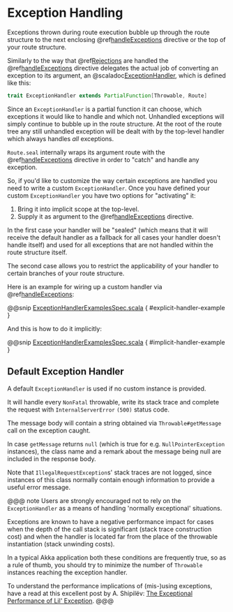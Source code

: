 <a id="exception-handling-scala"></a>
# Exception Handling

Exceptions thrown during route execution bubble up through the route structure to the next enclosing
@ref[handleExceptions](directives/execution-directives/handleExceptions.md#handleexceptions) directive or the top of your route structure.

Similarly to the way that @ref[Rejections](rejections.md#rejections-scala) are handled the @ref[handleExceptions](directives/execution-directives/handleExceptions.md#handleexceptions) directive delegates the actual job
of converting an exception to its argument, an @scaladoc[ExceptionHandler](akka.http.scaladsl.server.ExceptionHandler), which is defined like this:

```scala
trait ExceptionHandler extends PartialFunction[Throwable, Route]
```

Since an `ExceptionHandler` is a partial function it can choose, which exceptions it would like to handle and
which not. Unhandled exceptions will simply continue to bubble up in the route structure.
At the root of the route tree any still unhandled exception will be dealt with by the top-level handler which always
handles *all* exceptions.

`Route.seal` internally wraps its argument route with the @ref[handleExceptions](directives/execution-directives/handleExceptions.md#handleexceptions) directive in order to "catch" and
handle any exception.

So, if you'd like to customize the way certain exceptions are handled you need to write a custom `ExceptionHandler`.
Once you have defined your custom `ExceptionHandler` you have two options for "activating" it:

 1. Bring it into implicit scope at the top-level.
 2. Supply it as argument to the @ref[handleExceptions](directives/execution-directives/handleExceptions.md#handleexceptions) directive.

In the first case your handler will be "sealed" (which means that it will receive the default handler as a fallback for
all cases your handler doesn't handle itself) and used for all exceptions that are not handled within the route
structure itself.

The second case allows you to restrict the applicability of your handler to certain branches of your route structure.

Here is an example for wiring up a custom handler via @ref[handleExceptions](directives/execution-directives/handleExceptions.md#handleexceptions):

@@snip [ExceptionHandlerExamplesSpec.scala](../../../../../test/scala/docs/http/scaladsl/server/ExceptionHandlerExamplesSpec.scala) { #explicit-handler-example }

And this is how to do it implicitly:

@@snip [ExceptionHandlerExamplesSpec.scala](../../../../../test/scala/docs/http/scaladsl/server/ExceptionHandlerExamplesSpec.scala) { #implicit-handler-example }

## Default Exception Handler

A default `ExceptionHandler` is used if no custom instance is provided.

It will handle every `NonFatal` throwable, write its stack trace and complete the request
with `InternalServerError` `(500)` status code.

The message body will contain a string obtained via `Throwable#getMessage` call on the exception caught.

In case `getMessage` returns `null` (which is true for e.g. `NullPointerException` instances),
the class name and a remark about the message being null are included in the response body.

Note that `IllegalRequestException`s' stack traces are not logged, since instances of this class
normally contain enough information to provide a useful error message.

@@@ note
Users are strongly encouraged not to rely on the `ExceptionHandler` as a means
of handling 'normally exceptional' situations.

Exceptions are known to have a negative performance impact for cases
when the depth of the call stack is significant (stack trace construction cost)
and when the handler is located far from the place of the throwable instantiation (stack unwinding costs).

In a typical Akka application both these conditions are frequently true,
so as a rule of thumb, you should try to minimize the number of `Throwable` instances
reaching the exception handler.

To understand the performance implications of (mis-)using exceptions,
have a read at this excellent post by A. Shipilёv: [The Exceptional Performance of Lil' Exception](https://shipilev.net/blog/2014/exceptional-performance).
@@@
